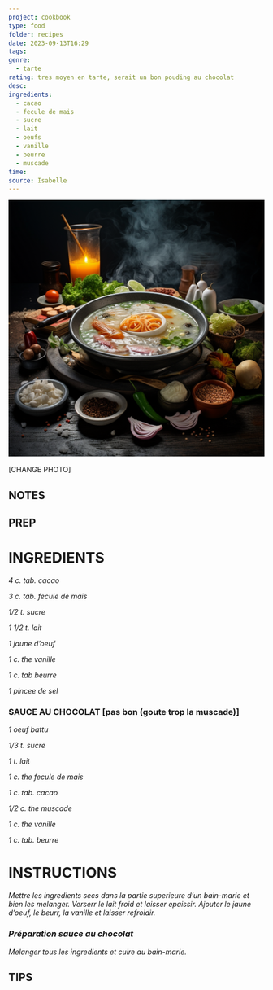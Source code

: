 ```yaml
---
project: cookbook
type: food
folder: recipes
date: 2023-09-13T16:29
tags: 
genre:
  - tarte
rating: tres moyen en tarte, serait un bon pouding au chocolat
desc: 
ingredients:
  - cacao
  - fecule de mais
  - sucre
  - lait
  - oeufs
  - vanille
  - beurre
  - muscade
time: 
source: Isabelle
---
```


![IMAGE](_default.png)


[CHANGE PHOTO]


## NOTES




## PREP


# INGREDIENTS

_4 c. tab. cacao_

_3 c. tab. fecule de mais_

_1/2 t. sucre_

_1 1/2 t. lait_

_1 jaune d’oeuf_

_1 c. the vanille_

_1 c. tab beurre_

_1 pincee de sel_

### SAUCE AU CHOCOLAT [pas bon (goute trop la muscade)]

_1 oeuf battu_

_1/3 t. sucre_

_1 t. lait_

_1 c. the fecule de mais_

_1 c. tab. cacao_

_1/2 c. the muscade_

_1 c. the vanille_

_1 c. tab. beurre_




# INSTRUCTIONS

_Mettre les ingredients secs dans la partie_
_superieure d’un bain-marie et bien les_
_melanger. Verserr le lait froid et laisser_
_epaissir. Ajouter le jaune d’oeuf, le beurr, la_
_vanille et laisser refroidir._


### _Préparation sauce au chocolat_

_Melanger tous les ingredients et cuire au_
_bain-marie._




## TIPS



